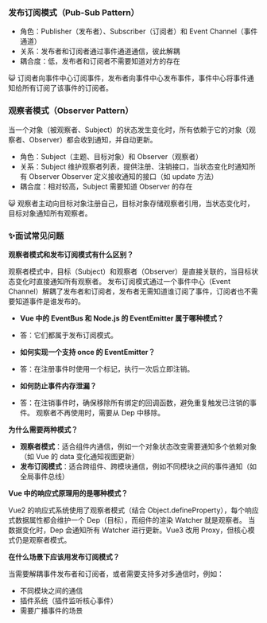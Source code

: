 ### 发布订阅模式（Pub-Sub Pattern）

- 角色：Publisher（发布者）、Subscriber（订阅者）和 Event Channel（事件通道）
- 关系：发布者和订阅者通过事件通道通信，彼此解耦
- 耦合度：低，发布者和订阅者不需要知道对方的存在

😺 订阅者向事件中心订阅事件，发布者向事件中心发布事件，事件中心将事件通知给所有订阅了该事件的订阅者。

### 观察者模式（Observer Pattern）

当一个对象（被观察者、Subject）的状态发生变化时，所有依赖于它的对象（观察者、Observer）都会收到通知，并自动更新。

- 角色：Subject（主题、目标对象）和 Observer（观察者）
- 关系：Subject 维护观察者列表，提供注册、注销接口，当状态变化时通知所有 Observer
  Observer 定义接收通知的接口（如 update 方法）
- 耦合度：相对较高，Subject 需要知道 Observer 的存在

😺 观察者主动向目标对象注册自己，目标对象存储观察者引用，当状态变化时，目标对象通知所有观察者。

### ✨面试常见问题

**观察者模式和发布订阅模式有什么区别？**

观察者模式中，目标（Subject）和观察者（Observer）是直接关联的，当目标状态变化时直接通知所有观察者。
发布订阅模式通过一个事件中心（Event Channel）解耦了发布者和订阅者，发布者无需知道谁订阅了事件，订阅者也不需要知道事件是谁发布的。

- **Vue 中的 EventBus 和 Node.js 的 EventEmitter 属于哪种模式？**
- 答：它们都属于发布订阅模式。

- **如何实现一个支持 once 的 EventEmitter？**
- 答：在注册事件时使用一个标记，执行一次后立即注销。

- **如何防止事件内存泄漏？**
- 答：在注销事件时，确保移除所有绑定的回调函数，避免重复触发已注销的事件。
  观察者不再使用时，需要从 Dep 中移除。

**为什么需要两种模式？**

- **观察者模式**：适合组件内通信，例如一个对象状态改变需要通知多个依赖对象（如 Vue 的 data 变化通知视图更新）
- **发布订阅模式**：适合跨组件、跨模块通信，例如不同模块之间的事件通知（如全局事件总线）

**Vue 中的响应式原理用的是哪种模式？**

Vue2 的响应式系统使用了观察者模式（结合 Object.defineProperty），每个响应式数据属性都会维护一个 Dep（目标），而组件的渲染 Watcher 就是观察者。
当数据变化时，Dep 会通知所有 Watcher 进行更新。Vue3 改用 Proxy，但核心模式仍是观察者模式。

**在什么场景下应该用发布订阅模式？**

当需要解耦事件发布者和订阅者，或者需要支持多对多通信时，例如：

- 不同模块之间的通信
- 插件系统（插件监听核心事件）
- 需要广播事件的场景
